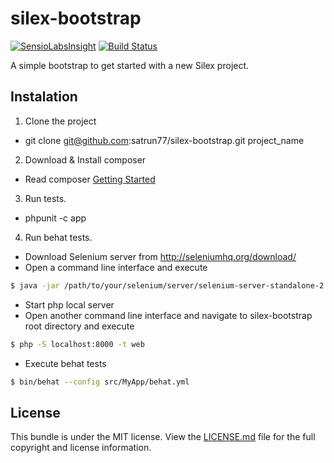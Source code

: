 silex-bootstrap
===============
[![SensioLabsInsight](https://insight.sensiolabs.com/projects/cf420dea-49e1-4a97-a9a8-7f47f8349843/mini.png)](https://insight.sensiolabs.com/projects/cf420dea-49e1-4a97-a9a8-7f47f8349843)
[![Build Status](https://travis-ci.org/satrun77/silex-bootstrap.svg?branch=master)](https://travis-ci.org/satrun77/silex-bootstrap)

A simple bootstrap to get started with a new Silex project.

## Instalation

1. Clone the project
  * git clone git@github.com:satrun77/silex-bootstrap.git project_name
2. Download & Install composer
  * Read composer [Getting Started](https://getcomposer.org/doc/00-intro.md)
3. Run tests.
  * phpunit -c app
4. Run behat tests.
  * Download Selenium server from http://seleniumhq.org/download/
  * Open a command line interface and execute
  ```bash
  $ java -jar /path/to/your/selenium/server/selenium-server-standalone-2.NN.N.jar
  ```
  * Start php local server
  * Open another command line interface and navigate to silex-bootstrap root directory and execute
  ```bash
  $ php -S localhost:8000 -t web
  ```
  * Execute behat tests
  ```bash
  $ bin/behat --config src/MyApp/behat.yml
  ```

## License

This bundle is under the MIT license. View the [LICENSE.md](Resources/doc/LICENSE.md) file for the full copyright and license information.
